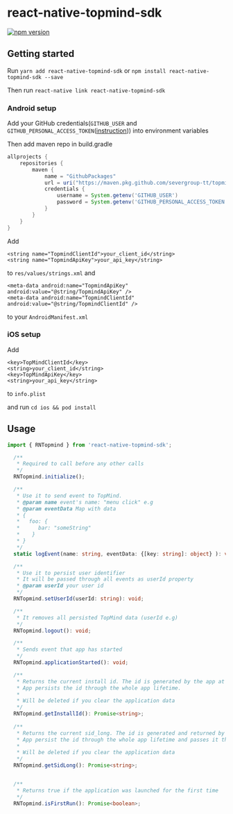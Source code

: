 
# react-native-topmind-sdk

[![npm version](https://badge.fury.io/js/react-native-topmind-sdk.svg)](https://badge.fury.io/js/react-native-topmind-sdk)

## Getting started

Run `yarn add react-native-topmind-sdk` or `npm install react-native-topmind-sdk --save`

Then run `react-native link react-native-topmind-sdk`

### Android setup
Add your GitHub credentials(`GITHUB_USER` and `GITHUB_PERSONAL_ACCESS_TOKEN`([instruction](https://docs.github.com/en/github/authenticating-to-github/keeping-your-account-and-data-secure/creating-a-personal-access-token)))
into environment variables

Then add maven repo in build.gradle
```groovy
allprojects {
    repositories {
        maven {
            name = "GithubPackages"
            url = uri("https://maven.pkg.github.com/severgroup-tt/topmind-sdk-android")
            credentials {
                username = System.getenv('GITHUB_USER')
                password = System.getenv('GITHUB_PERSONAL_ACCESS_TOKEN')
            }
        }
    }
}
```

Add
```
<string name="TopmindClientId">your_client_id</string>
<string name="TopmindApiKey">your_api_key</string>
```
to `res/values/strings.xml` and
```
<meta-data android:name="TopmindApiKey" android:value="@string/TopmindApiKey" />
<meta-data android:name="TopmindClientId" android:value="@string/TopmindClientId" />
```

to your `AndroidManifest.xml`

### iOS setup

Add
```
<key>TopMindClientId</key>
<string>your_client_id</string>
<key>TopMindApiKey</key>
<string>your_api_key</string>
```
to `info.plist`

and run `cd ios && pod install`

## Usage
```typescript
import { RNTopmind } from 'react-native-topmind-sdk';

  /**
   * Required to call before any other calls
   */
  RNTopmind.initialize();

  /**
   * Use it to send event to TopMind.
   * @param name event's name: "menu click" e.g
   * @param eventData Map with data
   * {
   *   foo: {
   *      bar: "someString"
   *    }
   * }
   */
  static logEvent(name: string, eventData: {[key: string]: object} ): void;

  /**
   * Use it to persist user identifier
   * It will be passed through all events as userId property
   * @param userId your user id
   */
  RNTopmind.setUserId(userId: string): void;

  /**
   * It removes all persisted TopMind data (userId e.g)
   */
  RNTopmind.logout(): void;

  /**
   * Sends event that app has started
   */
  RNTopmind.applicationStarted(): void;

  /**
   * Returns the current install id. The id is generated by the app at first run
   * App persists the id through the whole app lifetime.
   *
   * Will be deleted if you clear the application data
   */
  RNTopmind.getInstallId(): Promise<string>;
  
  /**
   * Returns the current sid_long. The id is generated and returned by TopMind at first event response
   * App persist the id through the whole app lifetime and passes it through each event
   *
   * Will be deleted if you clear the application data
   */
  RNTopmind.getSidLong(): Promise<string>;


  /**
   * Returns true if the application was launched for the first time
   */
  RNTopmind.isFirstRun(): Promise<boolean>;
```
